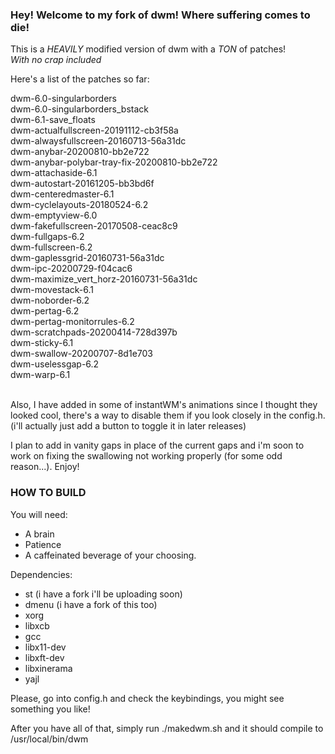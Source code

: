 ### Hey! Welcome to my fork of dwm! Where suffering comes to die!

This is a *HEAVILY* modified version of dwm with a *TON* of patches! <br/>
*With no crap included*

Here's a list of the patches so far:

dwm-6.0-singularborders<br/>
dwm-6.0-singularborders_bstack<br/>
dwm-6.1-save_floats<br/>
dwm-actualfullscreen-20191112-cb3f58a<br/>
dwm-alwaysfullscreen-20160713-56a31dc<br/>
dwm-anybar-20200810-bb2e722<br/>
dwm-anybar-polybar-tray-fix-20200810-bb2e722<br/>
dwm-attachaside-6.1<br/>
dwm-autostart-20161205-bb3bd6f<br/>
dwm-centeredmaster-6.1<br/>
dwm-cyclelayouts-20180524-6.2<br/>
dwm-emptyview-6.0<br/>
dwm-fakefullscreen-20170508-ceac8c9<br/>
dwm-fullgaps-6.2<br/>
dwm-fullscreen-6.2<br/>
dwm-gaplessgrid-20160731-56a31dc<br/>
dwm-ipc-20200729-f04cac6<br/>
dwm-maximize_vert_horz-20160731-56a31dc<br/>
dwm-movestack-6.1<br/>
dwm-noborder-6.2<br/>
dwm-pertag-6.2<br/>
dwm-pertag-monitorrules-6.2<br/>
dwm-scratchpads-20200414-728d397b<br/>
dwm-sticky-6.1<br/>
dwm-swallow-20200707-8d1e703<br/>
dwm-uselessgap-6.2<br/>
dwm-warp-6.1<br/>
<br/>

Also, I have added in some of instantWM's animations since I thought they looked cool, there's a way to disable them if you look closely in the config.h. (i'll actually just add
a button to toggle it in later releases)

I plan to add in vanity gaps in place of the current gaps and i'm soon to work on fixing the swallowing not working properly (for some odd reason...). Enjoy!

### HOW TO BUILD

You will need:
  - A brain
  - Patience
  - A caffeinated beverage of your choosing.

Dependencies:
  - st (i have a fork i'll be uploading soon)
  - dmenu (i have a fork of this too)
  - xorg
  - libxcb
  - gcc
  - libx11-dev
  - libxft-dev
  - libxinerama
  - yajl

Please, go into config.h and check the keybindings, you might see something you like!

After you have all of that, simply run ./makedwm.sh and it should compile to /usr/local/bin/dwm
